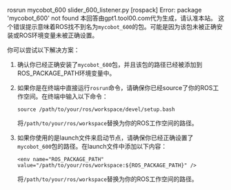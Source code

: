 rosrun mycobot_600 slider_600_listener.py
[rospack] Error: package 'mycobot_600' not found
本回答由gpt1.tool00.com代为生成，请认准本站。
这个错误提示意味着ROS找不到名为`mycobot_600`的包。可能是因为该包未被正确安装或ROS环境变量未被正确设置。

你可以尝试以下解决方案：

1. 确认你已经正确安装了`mycobot_600`包，并且该包的路径已经被添加到ROS_PACKAGE_PATH环境变量中。

2. 如果你是在终端中直接运行`rosrun`命令，请确保你已经source了你的ROS工作空间。在终端中输入以下命令：

   ```
   source /path/to/your/ros/workspace/devel/setup.bash
   ```
   将`/path/to/your/ros/workspace`替换为你的ROS工作空间的路径。

3. 如果你使用的是launch文件来启动节点，请确保你已经正确设置了`mycobot_600`包的路径。在launch文件中添加以下内容：

   ```
   <env name="ROS_PACKAGE_PATH" value="/path/to/your/ros/workspace:${ROS_PACKAGE_PATH}" />
   ```
   将`/path/to/your/ros/workspace`替换为你的ROS工作空间的路径。
